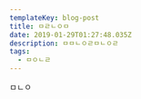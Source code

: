 ```yaml
---
templateKey: blog-post
title: ㅁㄹㄴㅇㅁ
date: 2019-01-29T01:27:48.035Z
description: ㅁㅁㄴㅇㄹㅁㄴㅇㄹ
tags:
  - ㅁㅇㄴㄹ
---
```

ㅁㄴㅇ
